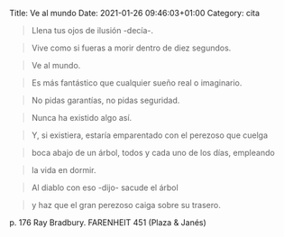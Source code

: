 Title: Ve al mundo
Date: 2021-01-26 09:46:03+01:00
Category: cita

> Llena tus ojos de ilusión -decía-. 

> Vive como si fueras a morir dentro de diez segundos. 

> Ve al mundo. 

> Es más fantástico que cualquier sueño real o imaginario. 

> No pidas garantías, no pidas seguridad.

> Nunca ha existido algo así.

> Y, si existiera, estaría emparentado con el perezoso que cuelga 

> boca abajo de un árbol, todos y cada uno de los días, empleando 

> la vida en dormir.

> Al diablo con eso -dijo- sacude el árbol 

> y haz que el gran perezoso caiga sobre su trasero.

p. 176 Ray Bradbury. FARENHEIT 451 (Plaza & Janés)



